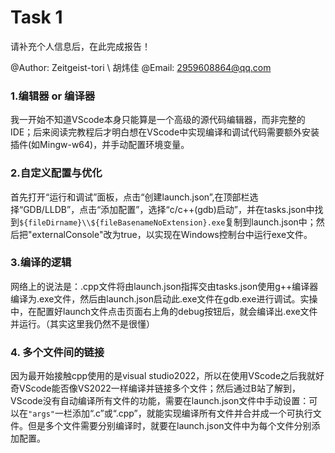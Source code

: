 # Task 1

请补充个人信息后，在此完成报告！

@Author: Zeitgeist-tori \\ 胡炜佳
@Email: 2959608864@qq.com

### 1.编辑器 or 编译器
我一开始不知道VScode本身只能算是一个高级的源代码编辑器，而非完整的IDE；后来阅读完教程后才明白想在VScode中实现编译和调试代码需要额外安装插件(如Mingw-w64)，并手动配置环境变量。

### 2.自定义配置与优化
首先打开“运行和调试”面板，点击“创建launch.json”,在顶部栏选择“GDB/LLDB”，点击“添加配置”，选择“c/c++(gdb)启动”，并在tasks.json中找到`${fileDirname}\\${fileBasenameNoExtension}.exe`复制到launch.json中；然后把"externalConsole"改为true，以实现在Windows控制台中运行exe文件。

### 3.编译的逻辑
网络上的说法是：.cpp文件将由launch.json指挥交由tasks.json使用g++编译器编译为.exe文件，然后由launch.json启动此.exe文件在gdb.exe进行调试。实操中，在配置好launch文件点击页面右上角的debug按钮后，就会编译出.exe文件并运行。（其实这里我仍然不是很懂）

### 4. 多个文件间的链接
因为最开始接触cpp使用的是visual studio2022，所以在使用VScode之后我就好奇VScode能否像VS2022一样编译并链接多个文件；然后通过B站了解到，VScode没有自动编译所有文件的功能，需要在launch.json文件中手动设置：可以在`"args"`一栏添加“.c”或“.cpp”，就能实现编译所有文件并合并成一个可执行文件。但是多个文件需要分别编译时，就要在launch.json文件中为每个文件分别添加配置。